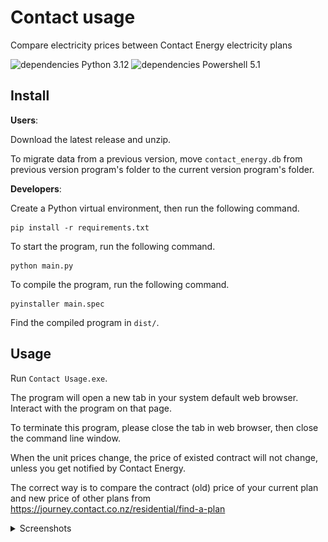 # Contact usage
 Compare electricity prices between Contact Energy electricity plans

![dependencies Python 3.12](https://shields.io/badge/dependencies-Python_3.12-blue)
![dependencies Powershell 5.1](https://shields.io/badge/dependencies-Powershell_5.1-cyan)

## Install

**Users**:

Download the latest release and unzip.

To migrate data from a previous version, move `contact_energy.db` from previous version program's folder to the current version program's folder.

**Developers**:

Create a Python virtual environment, then run the following command.

```
pip install -r requirements.txt
```

To start the program, run the following command.

```
python main.py
```

To compile the program, run the following command.

```
pyinstaller main.spec
```

Find the compiled program in `dist/`.

## Usage

Run `Contact Usage.exe`.

The program will open a new tab in your system default web browser. Interact with the program on that page.

To terminate this program, please close the tab in web browser, then close the command line window.

When the unit prices change, the price of existed contract will not change, unless you get notified by Contact Energy. 

The correct way is to compare the contract (old) price of your current plan and new price of other plans from https://journey.contact.co.nz/residential/find-a-plan 

<details>
    <summary>Screenshots</summary>
    <img src="./assets/Snipaste_2024-06-22_00-23-10.png" alt="Bar plot of total electricity fee">
    <img src="./assets/Snipaste_2024-06-22_00-23-20.png" alt="Hot plot of hourly electricity usage">
</details>

